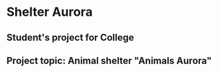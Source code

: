 # Shelter Aurora
## Student's project for College
## Project topic: Animal shelter "Animals Aurora"
